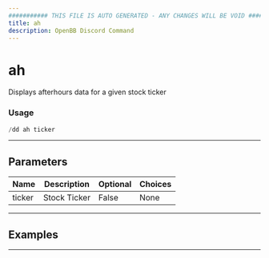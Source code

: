 ```yaml
---
########### THIS FILE IS AUTO GENERATED - ANY CHANGES WILL BE VOID ###########
title: ah
description: OpenBB Discord Command
---
```


# ah

Displays afterhours data for a given stock ticker

### Usage

```python wordwrap
/dd ah ticker
```

---

## Parameters

| Name | Description | Optional | Choices |
| ---- | ----------- | -------- | ------- |
| ticker | Stock Ticker | False | None |


---

## Examples


---
